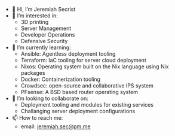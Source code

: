 - 👋 Hi, I’m Jeremiah Secrist
- 👀 I’m interested in:
  - 3D printing
  - Server Management
  - Developer Operations  
  - Defensive Security
- 🌱 I’m currently learning:
  - Ansible: Agentless deployment tooling
  - Terraform: IaC tooling for server cloud deployment
  - Nixos: Operating system built on the Nix language using Nix packages
  - Docker: Containerization tooling
  - Crowdsec: open-source and collaborative IPS system
  - PFsense: A BSD based router operating system
- 💞️ I’m looking to collaborate on:
  - Deployment tooling and modules for existing services
  - Challanging server deployment configurations 
- 📫 How to reach me:
  - email: jeremiah.sec@pm.me
 

<!---
Jeremiah-Secrist/Jeremiah-Secrist is a ✨ special ✨ repository because its `README.md` (this file) appears on your GitHub profile.
You can click the Preview link to take a look at your changes.
--->
